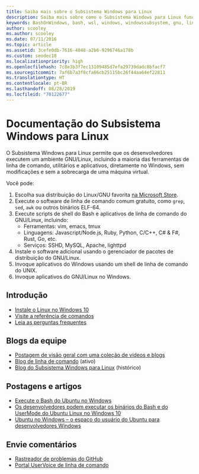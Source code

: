 ```yaml
---
title: Saiba mais sobre o Subsistema Windows para Linux
description: Saiba mais sobre como o Subsistema Windows para Linux funciona.
keywords: BashOnWindows, bash, wsl, windows, windowssubsystem, gnu, linux
author: scooley
ms.author: scooley
ms.date: 07/11/2016
ms.topic: article
ms.assetid: 3cefe0db-7616-4848-a2b6-9296746a178b
ms.custom: seodec18
ms.localizationpriority: high
ms.openlocfilehash: 7c8e3b3f7ec13109485d7efa29739dadc8bfacf7
ms.sourcegitcommit: 7af6b7a3f8cfa66cb25115bc26f44aa64ef22811
ms.translationtype: HT
ms.contentlocale: pt-BR
ms.lasthandoff: 08/28/2019
ms.locfileid: "70122677"
---
```

# <a name="windows-subsystem-for-linux-documentation"></a>Documentação do Subsistema Windows para Linux

O Subsistema Windows para Linux permite que os desenvolvedores executem um ambiente GNU/Linux, incluindo a maioria das ferramentas de linha de comando, utilitários e aplicativos, diretamente no Windows, sem modificações e sem a sobrecarga de uma máquina virtual.  

Você pode:

1. Escolha sua distribuição do Linux/GNU favorita [na Microsoft Store](https://aka.ms/wslstore).
1. Execute o software de linha de comando comum gratuito, como `grep`, `sed`, `awk` ou outros binários ELF-64. 
1. Execute scripts de shell do Bash e aplicativos de linha de comando do GNU/Linux, incluindo:  
    * Ferramentas: vim, emacs, tmux
    * Linguagens: Javascript/Node.js, Ruby, Python, C/C++, C# & F#, Rust, Go, etc.
    * Serviços: SSHD, MySQL, Apache, lighttpd
1. Instale o software adicional usando o gerenciador de pacotes de distribuição do GNU/Linux.
1. Invoque aplicativos do Windows usando um shell de linha de comando do UNIX.
1. Invoque aplicativos do GNU/Linux no Windows.

## <a name="getting-started"></a>Introdução

* [Instale o Linux no Windows 10](install-win10.md)
* [Visite a referência de comandos](reference.md)
* [Leia as perguntas frequentes](faq.md)

## <a name="team-blogs"></a>Blogs da equipe
*  [Postagem de visão geral com uma coleção de vídeos e blogs](https://blogs.msdn.microsoft.com/commandline/learn-about-windows-console-and-windows-subsystem-for-linux-wsl/)
* [Blog de linha de comando](https://blogs.msdn.microsoft.com/commandline/) (ativo)
* [Blog do Subsistema Windows para Linux](https://blogs.msdn.microsoft.com/wsl/) (histórico)

## <a name="posts--articles"></a>Postagens e artigos
* [Execute o Bash do Ubuntu no Windows](https://blogs.windows.com/buildingapps/2016/03/30/run-bash-on-ubuntu-on-windows/)
* [Os desenvolvedores podem executar os binários do Bash e do UserMode do Ubuntu Linux no Windows 10](https://www.hanselman.com/blog/DevelopersCanRunBashShellAndUsermodeUbuntuLinuxBinariesOnWindows10.aspx)
* [Ubuntu no Windows – o espaço do usuário do Ubuntu para desenvolvedores Windows](https://insights.ubuntu.com/2016/03/30/ubuntu-on-windows-the-ubuntu-userspace-for-windows-developers/) 

## <a name="provide-feedback"></a>Envie comentários
* [Rastreador de problemas do GitHub](https://github.com/Microsoft/BashOnWindows/issues)
* [Portal UserVoice de linha de comando](https://wpdev.uservoice.com/forums/266908-command-prompt-console-bash-on-ubuntu-on-windo/category/161892-bash)
